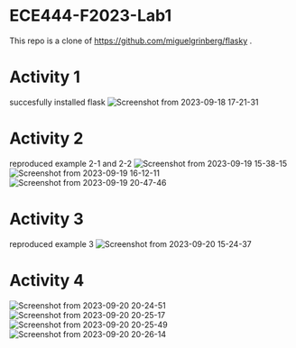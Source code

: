 # ECE444-F2023-Lab1

This repo is a clone of https://github.com/miguelgrinberg/flasky
.
# Activity 1
succesfully installed flask
![Screenshot from 2023-09-18 17-21-31](https://github.com/tracyqian0720/ECE444-F2023-Lab1/assets/57376402/1d596f53-08f1-4987-b7ee-35e0e7eded09)

# Activity 2
reproduced example 2-1 and 2-2
![Screenshot from 2023-09-19 15-38-15](https://github.com/tracyqian0720/ECE444-F2023-Lab1/assets/57376402/842472a1-f167-4081-9914-ff9a6cbdd809)
![Screenshot from 2023-09-19 16-12-11](https://github.com/tracyqian0720/ECE444-F2023-Lab1/assets/57376402/29dcbe11-cee5-4ee3-816a-cc2ee00a2112)
![Screenshot from 2023-09-19 20-47-46](https://github.com/tracyqian0720/ECE444-F2023-Lab1/assets/57376402/b0e62869-feb2-4ca9-91f1-6494f9be4946)


# Activity 3
reproduced example 3
![Screenshot from 2023-09-20 15-24-37](https://github.com/tracyqian0720/ECE444-F2023-Lab1/assets/57376402/d2215390-6b98-4b24-9c99-e7ac66560676)

# Activity 4
![Screenshot from 2023-09-20 20-24-51](https://github.com/tracyqian0720/ECE444-F2023-Lab1/assets/57376402/fb6fff4e-6637-4133-922e-d31acad8fafa)
![Screenshot from 2023-09-20 20-25-17](https://github.com/tracyqian0720/ECE444-F2023-Lab1/assets/57376402/358f85e5-0efc-48f6-ba11-0ac7981f1f26)
![Screenshot from 2023-09-20 20-25-49](https://github.com/tracyqian0720/ECE444-F2023-Lab1/assets/57376402/2c50497a-4230-41f7-bd3a-96ededbe8571)
![Screenshot from 2023-09-20 20-26-14](https://github.com/tracyqian0720/ECE444-F2023-Lab1/assets/57376402/c3354c23-bfa3-4a58-9e1f-df2bd0f93f36)



